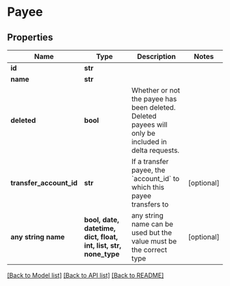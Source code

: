 # Payee


## Properties
Name | Type | Description | Notes
------------ | ------------- | ------------- | -------------
**id** | **str** |  | 
**name** | **str** |  | 
**deleted** | **bool** | Whether or not the payee has been deleted.  Deleted payees will only be included in delta requests. | 
**transfer_account_id** | **str** | If a transfer payee, the &#x60;account_id&#x60; to which this payee transfers to | [optional] 
**any string name** | **bool, date, datetime, dict, float, int, list, str, none_type** | any string name can be used but the value must be the correct type | [optional]

[[Back to Model list]](../README.md#documentation-for-models) [[Back to API list]](../README.md#documentation-for-api-endpoints) [[Back to README]](../README.md)


